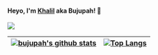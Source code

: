 #### Heyo, I'm [Khalil]() aka Bujupah! 👋
![](https://komarev.com/ghpvc/?username=bujupah)

|[![bujupah's github stats](https://github-readme-stats.vercel.app/api?username=bujupah&count_private=true&show_icons=true&theme=tokyonight)](https://github.com/bujupah/github-readme-stats)|[![Top Langs](https://github-readme-stats.vercel.app/api/top-langs/?username=bujupah&hide=Rich%20Text%20Format,scheme,xml,shell,yaml,haml,php,json,css,sass,scss,javascript,vim%20script&langs_count=10&&exclude_repo=blueprintcode-scalatra-wip-temp-example-2018-02-01,blueprintcode-react-wip-temp-example-2018-02-01,javascript-playground-wip-temp-examples&layout=compact&theme=tokyonight)](https://github.com/bujupah/github-readme-stats)|
|:---:|:---:|

